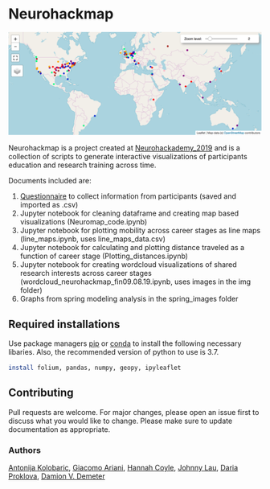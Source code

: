 # Neurohackmap

![](https://raw.githubusercontent.com/g14r/neurohackmap/master/example_map.png)

Neurohackmap is a project created at [Neurohackademy_2019](https://github.com/g14r/2019_projects) and is a collection of scripts to generate interactive visualizations of participants education and research training across time.

Documents included are:
1.  [Questionnaire](https://forms.gle/fghJwTzXrfvsXyZW7) to collect information from participants (saved and imported as .csv)
2.  Jupyter notebook for cleaning dataframe and creating map based visualizations (Neuromap_code.ipynb)
3.  Jupyter notebook for plotting mobility across career stages as line maps (line_maps.ipynb, uses line_maps_data.csv)
4.  Jupyter notebook for calculating and plotting distance traveled as a function of career stage (Plotting_distances.ipynb)
5.  Jupyter notebook for creating wordcloud visualizations of shared research interests across career stages (wordcloud_neurohackmap_fin09.08.19.ipynb, uses images in the img folder) 
6.  Graphs from spring modeling analysis in the spring_images folder

## Required installations
Use package managers [pip](https://pip.pypa.io/en/stable/) or [conda](https://docs.conda.io/en/latest/) to install the following necessary libaries. Also, the recommended version of python to use is 3.7.

```bash
install folium, pandas, numpy, geopy, ipyleaflet
```

## Contributing
Pull requests are welcome. For major changes, please open an issue first to discuss what you would like to change.
Please make sure to update documentation as appropriate.

### Authors
[Antonija Kolobaric](https://github.com/antonijakolobaric), [Giacomo Ariani](https://github.com/g14r), [Hannah Coyle](https://github.com/hcoyle999), [Johnny Lau](https://github.com/jonkingseestheworld), [Daria Proklova](https://github.com/ozonda), [Damion V. Demeter](https://github.com/iamdamion)

